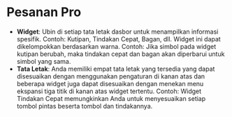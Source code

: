 # **Pesanan Pro**

- **Widget**: Ubin di setiap tata letak dasbor untuk menampilkan informasi spesifik. Contoh: Kutipan, Tindakan Cepat, Bagan, dll. Widget ini dapat dikelompokkan berdasarkan warna. Contoh: Jika simbol pada widget kutipan berubah, maka tindakan cepat dan bagan akan diperbarui untuk simbol yang sama.
- **Tata Letak**: Anda memiliki empat tata letak yang tersedia yang dapat disesuaikan dengan menggunakan pengaturan di kanan atas dan beberapa widget juga dapat disesuaikan dengan menekan menu ekspansi tiga titik di kanan atas widget tertentu. Contoh: Widget Tindakan Cepat memungkinkan Anda untuk menyesuaikan setiap tombol pintas beserta tombol dan tindakannya.